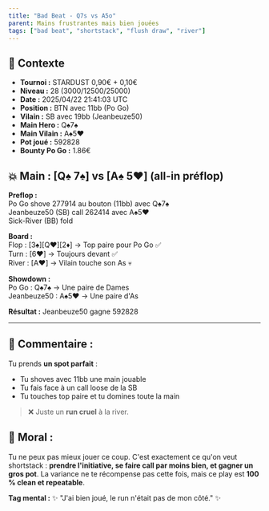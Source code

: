 ```yaml
---
title: "Bad Beat - Q7s vs A5o"
parent: Mains frustrantes mais bien jouées
tags: ["bad beat", "shortstack", "flush draw", "river"]
---
```


## 🧩 Contexte

- **Tournoi :** STARDUST 0,90€ + 0,10€  
- **Niveau :** 28 (3000/12500/25000)  
- **Date :** 2025/04/22 21:41:03 UTC  
- **Position :** BTN avec 11bb (Po Go)  
- **Vilain :** SB avec 19bb (Jeanbeuze50)  
- **Main Hero :** Q♠️7♠️  
- **Main Vilain :** A♠️5♥️  
- **Pot joué :** 592828  
- **Bounty Po Go :** 1.86€

## 💥 Main : [Q♠️ 7♠️] vs [A♠️ 5♥️] (all-in préflop)

**Preflop :**  
Po Go shove 277914 au bouton (11bb) avec Q♠️7♠️  
Jeanbeuze50 (SB) call 262414 avec A♠️5♥️  
Sick-River (BB) fold

**Board :**  
Flop : [3♠️][Q♥️][2♦️] → Top paire pour Po Go ✅  
Turn : [6♥️] → Toujours devant ✅  
River : [A♥️] → Vilain touche son As 💀

**Showdown :**  
Po Go : Q♠️7♠️ → Une paire de Dames  
Jeanbeuze50 : A♠️5♥️ → Une paire d'As

**Résultat :** Jeanbeuze50 gagne 592828

---

## 💬 Commentaire :
Tu prends **un spot parfait** :
- Tu shoves avec 11bb une main jouable
- Tu fais face à un call loose de la SB
- Tu touches top paire et tu domines toute la main

> ❌ Juste un **run cruel** à la river.

## 🧠 Moral :
Tu ne peux pas mieux jouer ce coup. C'est exactement ce qu'on veut shortstack : **prendre l'initiative, se faire call par moins bien, et gagner un gros pot**. La variance ne te récompense pas cette fois, mais ce play est **100 % clean et repeatable**.

**Tag mental :** ✨ "J'ai bien joué, le run n'était pas de mon côté." ✨
